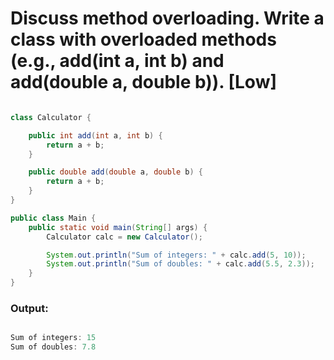 # Discuss method overloading. Write a class with overloaded methods (e.g., add(int a, int b) and add(double a, double b)). [Low]

```java

class Calculator {

    public int add(int a, int b) {
        return a + b;
    }

    public double add(double a, double b) {
        return a + b;
    }
}

public class Main {
    public static void main(String[] args) {
        Calculator calc = new Calculator();

        System.out.println("Sum of integers: " + calc.add(5, 10));
        System.out.println("Sum of doubles: " + calc.add(5.5, 2.3));
    }
}


```

### Output:

```java

Sum of integers: 15
Sum of doubles: 7.8


```
